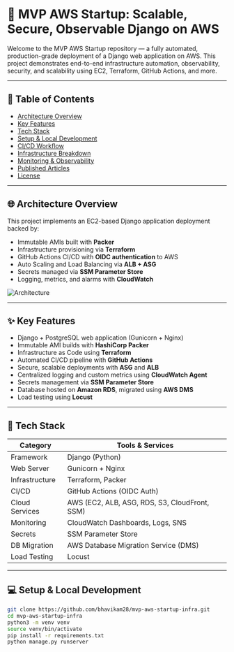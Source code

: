 # 🚀 MVP AWS Startup: Scalable, Secure, Observable Django on AWS

Welcome to the MVP AWS Startup repository — a fully automated, production-grade deployment of a Django web application on AWS. This project demonstrates end-to-end infrastructure automation, observability, security, and scalability using EC2, Terraform, GitHub Actions, and more.

---

## 📑 Table of Contents

- [Architecture Overview](#architecture-overview)
- [Key Features](#key-features)
- [Tech Stack](#tech-stack)
- [Setup & Local Development](#setup--local-development)
- [CI/CD Workflow](#cicd-workflow)
- [Infrastructure Breakdown](#infrastructure-breakdown)
- [Monitoring & Observability](#monitoring--observability)
- [Published Articles](#published-articles)
- [License](#license)

---

## 🌐 Architecture Overview

This project implements an EC2-based Django application deployment backed by:

- Immutable AMIs built with **Packer**
- Infrastructure provisioning via **Terraform**
- GitHub Actions CI/CD with **OIDC authentication** to AWS
- Auto Scaling and Load Balancing via **ALB + ASG**
- Secrets managed via **SSM Parameter Store**
- Logging, metrics, and alarms with **CloudWatch**

![Architecture](./assets/architecture.png)

---

## ✨ Key Features

- Django + PostgreSQL web application (Gunicorn + Nginx)
- Immutable AMI builds with **HashiCorp Packer**
- Infrastructure as Code using **Terraform**
- Automated CI/CD pipeline with **GitHub Actions**
- Secure, scalable deployments with **ASG** and **ALB**
- Centralized logging and custom metrics using **CloudWatch Agent**
- Secrets management via **SSM Parameter Store**
- Database hosted on **Amazon RDS**, migrated using **AWS DMS**
- Load testing using **Locust**

---

## 🧱 Tech Stack

| Category         | Tools & Services                                        |
|------------------|---------------------------------------------------------|
| Framework        | Django (Python)                                         |
| Web Server       | Gunicorn + Nginx                                        |
| Infrastructure   | Terraform, Packer                                       |
| CI/CD            | GitHub Actions (OIDC Auth)                              |
| Cloud Services   | AWS (EC2, ALB, ASG, RDS, S3, CloudFront, SSM)           |
| Monitoring       | CloudWatch Dashboards, Logs, SNS                        |
| Secrets          | SSM Parameter Store                                     |
| DB Migration     | AWS Database Migration Service (DMS)                    |
| Load Testing     | Locust                                                  |

---

## 💻 Setup & Local Development

```bash
git clone https://github.com/bhavikam28/mvp-aws-startup-infra.git
cd mvp-aws-startup-infra
python3 -m venv venv
source venv/bin/activate
pip install -r requirements.txt
python manage.py runserver
```
